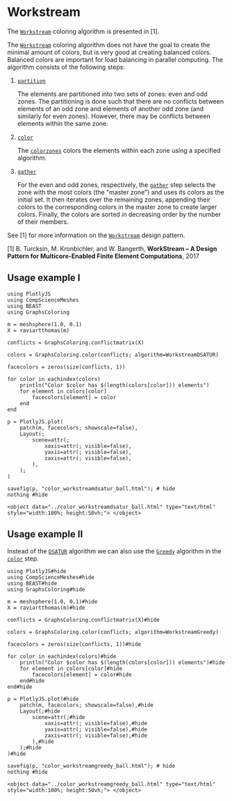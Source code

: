 # Workstream

The [`Workstream`](@ref) coloring algorithm is presented in [1].

The [`Workstream`](@ref) coloring algorithm does not have the goal to create the minimal
amount of colors, but is very good at creating balanced colors.
Balanced colors are important for load balancing in parallel computing.
The algorithm consists of the following steps:

1. [`partition`](@ref)

    The elements are partitioned into two sets of zones: even and odd zones.
    The partitioning is done such that there are no conflicts between elements of an odd zone
    and elements of another odd zone (and similarly for even zones).
    However, there may be conflicts between elements within the same zone.

2. [`color`](@ref)

    The [`colorzones`](@ref) colors the elements within each zone using a specified algorithm.

3. [`gather`](@ref)

    For the even and odd zones, respectively, the [`gather`](@ref) step selects the zone with the most colors (the "master zone") and uses its colors as the initial set.
    It then iterates over the remaining zones, appending their colors to the corresponding
    colors in the master zone to create larger colors.
    Finally, the colors are sorted in decreasing order by the number of their members.

See [1] for more information on the [`Workstream`](@ref) design pattern.

[1] B. Turcksin, M. Kronbichler, and W. Bangerth, **WorkStream – A Design Pattern for Multicore-Enabled Finite Element Computations**, 2017

## Usage example I

```@example color_ball_workstreamdsatur
using PlotlyJS
using CompScienceMeshes
using BEAST
using GraphsColoring

m = meshsphere(1.0, 0.1)
X = raviartthomas(m)

conflicts = GraphsColoring.conflictmatrix(X)

colors = GraphsColoring.color(conflicts; algorithm=WorkstreamDSATUR)

facecolors = zeros(size(conflicts, 1))

for color in eachindex(colors)
    println("Color $color has $(length(colors[color])) elements")
    for element in colors[color]
        facecolors[element] = color
    end
end

p = PlotlyJS.plot(
    patch(m, facecolors; showscale=false),
    Layout(;
        scene=attr(;
            xaxis=attr(; visible=false),
            yaxis=attr(; visible=false),
            zaxis=attr(; visible=false),
        ),
    );
)

savefig(p, "color_workstreamdsatur_ball.html"); # hide
nothing #hide
```

```@raw html
<object data="../color_workstreamdsatur_ball.html" type="text/html"  style="width:100%; height:50vh;"> </object>
```

## Usage example II

Instead of the [`DSATUR`](@ref) algorithm we can also use the [`Greedy`](@ref) algorithm in the [`color`](@ref) step.

```@example color_ball_workstreamgreedy
using PlotlyJS#hide
using CompScienceMeshes#hide
using BEAST#hide
using GraphsColoring#hide

m = meshsphere(1.0, 0.1)#hide
X = raviartthomas(m)#hide

conflicts = GraphsColoring.conflictmatrix(X)#hide

colors = GraphsColoring.color(conflicts; algorithm=WorkstreamGreedy)

facecolors = zeros(size(conflicts, 1))#hide

for color in eachindex(colors)#hide
    println("Color $color has $(length(colors[color])) elements")#hide
    for element in colors[color]#hide
        facecolors[element] = color#hide
    end#hide
end#hide

p = PlotlyJS.plot(#hide
    patch(m, facecolors; showscale=false),#hide
    Layout(;#hide
        scene=attr(;#hide
            xaxis=attr(; visible=false),#hide
            yaxis=attr(; visible=false),#hide
            zaxis=attr(; visible=false),#hide
        ),#hide
    );#hide
)#hide

savefig(p, "color_workstreamgreedy_ball.html"); # hide
nothing #hide
```

```@raw html
<object data="../color_workstreamgreedy_ball.html" type="text/html"  style="width:100%; height:50vh;"> </object>
```
